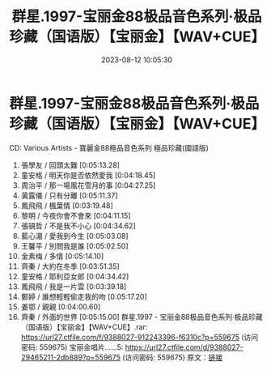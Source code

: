 ﻿---
title: 群星.1997-宝丽金88极品音色系列·极品珍藏（国语版）【宝丽金】【WAV+CUE】
date: 2023-08-12 10:05:30
categories: WAV车载音乐、镜像
tags: 华语中文
---
# 群星.1997-宝丽金88极品音色系列·极品珍藏（国语版）【宝丽金】【WAV+CUE】

CD: Various Artists - 寶麗金88極品音色系列
極品珍藏(國語版)
01. 張學友 / 回頭太難 [0:05:13.28]
02. 童安格 / 明天你是否依然愛我 [0:04:18.45]
03. 周治平 / 那一場風花雪月的事 [0:04:27.25]
04. 黃露儀 / 只有分離 [0:05:11.37]
05. 鳳飛飛 / 楓葉情 [0:03:19.48]
06. 黎明 / 今夜你會不會來 [0:04:11.15]
07. 張镐哲 / 不是我不小心 [0:04:34.62]
08. 藍心湄 / 愛我到今生 [0:05:03.08]
09. 王馨平 / 別問我是誰 [0:05:02.50]
10. 金素梅 / 多情 [0:05:14.10]
11. 齊秦 / 大約在冬季 [0:03:51.35]
12. 童安格 / 耶利亞女郎 [0:04:34.42]
13. 鳳飛飛 / 我是一片雲 [0:03:39.18]
14. 鄭婷 / 誰想輕輕偷走我的吻 [0:05:17.20]
15. 姜鄂 / 親親 [0:04:00.60]
16. 齊秦 / 外面的世界 [0:05:15.00]
群星.1997 - 宝丽金88极品音色系列·极品珍藏（国语版）【宝丽金】【WAV+CUE】.rar: https://url27.ctfile.com/f/9388027-912243396-f6310c?p=559675
(访问密码: 559675)
宝丽金唱片......5: https://url27.ctfile.com/d/9388027-29465211-2db889?p=559675
(访问密码: 559675)
原文：[链接](https://blog.sina.com.cn/s/blog_1647c7e760103132h.html)